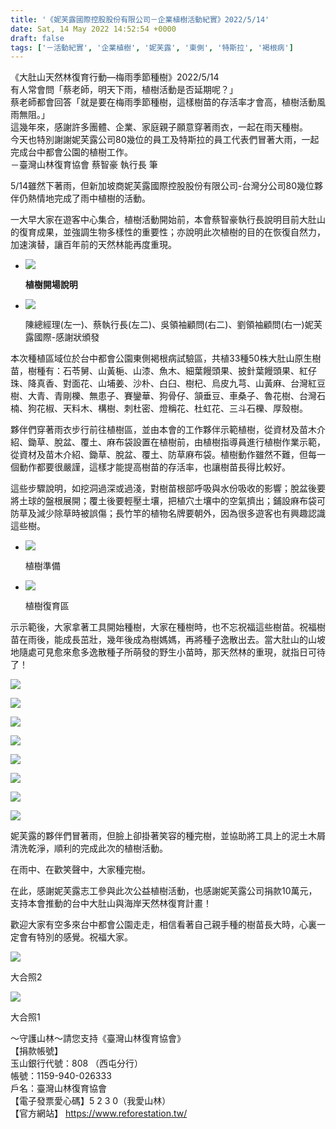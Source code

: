 ```yaml
---
title: '《妮芙露國際控股股份有限公司－企業植樹活動紀實》2022/5/14'
date: Sat, 14 May 2022 14:52:54 +0000
draft: false
tags: ['－活動紀實', '企業植樹', '妮芙露', '東側', '特斯拉', '褐根病']
---
```


《大肚山天然林復育行動—梅雨季節種樹》2022/5/14  
有人常會問「蔡老師，明天下雨，植樹活動是否延期呢？」  
蔡老師都會回答「就是要在梅雨季節種樹，這樣樹苗的存活率才會高，植樹活動風雨無阻。」  
這幾年來，感謝許多團體、企業、家庭親子願意穿著雨衣，一起在雨天種樹。  
今天也特別謝謝妮芙露公司80幾位的員工及特斯拉的員工代表們冒著大雨，一起完成台中都會公園的植樹工作。  
－臺灣山林復育協會 蔡智豪 執行長 筆

5/14雖然下著雨，但新加坡商妮芙露國際控股股份有限公司-台灣分公司80幾位夥伴仍熱情地完成了雨中植樹的活動。

一大早大家在遊客中心集合，植樹活動開始前，本會蔡智豪執行長說明目前大肚山的復育成果，並強調生物多樣性的重要性；亦說明此次植樹的目的在恢復自然力，加速演替，讓百年前的天然林能再度重現。

*   ![](https://www.reforestation.tw/wp-content/uploads/2022/05/LINE_ALBUM_20220508母親節植樹活動_220518_25.jpg)
    
    **植樹開場說明**
    

*   ![](https://www.reforestation.tw/wp-content/uploads/2022/05/LINE_ALBUM_20220508母親節植樹活動_220518_33.jpg)
    
    陳總經理(左一)、蔡執行長(左二)、吳領袖顧問(右二)、劉領袖顧問(右一)妮芙露國際-感謝狀頒發
    

本次種植區域位於台中都會公園東側褐根病試驗區，共植33種50株大肚山原生樹苗，樹種有：石苓舅、山黃梔、山漆、魚木、細葉饅頭果、披針葉饅頭果、紅仔珠、降真香、對面花、山埔姜、沙朴、白臼、樹杞、烏皮九芎、山黃麻、台灣紅豆樹、大青、青剛櫟、無患子、賽鑾華、狗骨仔、頷垂豆、車桑子、魯花樹、台灣石楠、狗花椒、天料木、構樹、刺杜密、燈稱花、杜虹花、三斗石櫟、厚殼樹。

夥伴們穿著雨衣步行前往植樹區，並由本會的工作夥伴示範植樹，從資材及苗木介紹、鋤草、脫盆、覆土、麻布袋設置在植樹前，由植樹指導員進行植樹作業示範，從資材及苗木介紹、鋤草、脫盆、覆土、防草麻布袋。植樹動作雖然不難，但每一個動作都要很嚴謹，這樣才能提高樹苗的存活率，也讓樹苗長得比較好。

這些步驟說明，如挖洞過深或過淺，對樹苗根部呼吸與水份吸收的影響；脫盆後要將土球的盤根展開；覆土後要輕壓土壤，把植穴土壤中的空氣擠出；鋪設麻布袋可防草及減少除草時被誤傷；長竹竿的植物名牌要朝外，因為很多遊客也有興趣認識這些樹。

*   ![](https://www.reforestation.tw/wp-content/uploads/2022/05/281149872_5856670107681291_2772227699417845233_n.jpg)
    
    植樹準備
    

*   ![](https://www.reforestation.tw/wp-content/uploads/2022/05/280624852_5769872586361996_4037481034186726232_n.jpg)
    
    植樹復育區
    

示示範後，大家拿著工具開始種樹，大家在種樹時，也不忘祝福這些樹苗。祝福樹苗在雨後，能成長茁壯，幾年後成為樹媽媽，再將種子逸散出去。當大肚山的山坡地隨處可見愈來愈多逸散種子所萌發的野生小苗時，那天然林的重現，就指日可待了！

![](https://www.reforestation.tw/wp-content/uploads/2022/05/LINE_ALBUM_20220508母親節植樹活動_220518_55.jpg)

![](https://www.reforestation.tw/wp-content/uploads/2022/05/LINE_ALBUM_20220508母親節植樹活動_220518_69-1.jpg)

![](https://www.reforestation.tw/wp-content/uploads/2022/05/LINE_ALBUM_20220508母親節植樹活動_220518_70-2.jpg)

![](https://www.reforestation.tw/wp-content/uploads/2022/05/LINE_ALBUM_20220508母親節植樹活動_220518_71-4.jpg)

![](https://www.reforestation.tw/wp-content/uploads/2022/05/LINE_ALBUM_20220508母親節植樹活動_220518_72-4.jpg)

![](https://www.reforestation.tw/wp-content/uploads/2022/05/LINE_ALBUM_20220508母親節植樹活動_220518_73-4.jpg)

![](https://www.reforestation.tw/wp-content/uploads/2022/05/LINE_ALBUM_20220508母親節植樹活動_220518_75.jpg)

![](https://www.reforestation.tw/wp-content/uploads/2022/05/LINE_ALBUM_20220508母親節植樹活動_220518_77-4.jpg)

妮芙露的夥伴們冒著雨，但臉上卻掛著笑容的種完樹，並協助將工具上的泥土木屑清洗乾淨，順利的完成此次的植樹活動。

在雨中、在歡笑聲中，大家種完樹。

在此，感謝妮芙露志工參與此次公益植樹活動，也感謝妮芙露公司捐款10萬元，支持本會推動的台中大肚山與海岸天然林復育計畫！

歡迎大家有空多來台中都會公園走走，相信看著自己親手種的樹苗長大時，心裏一定會有特別的感覺。祝福大家。

![](https://www.reforestation.tw/wp-content/uploads/2022/05/LINE_ALBUM_20220508母親節植樹活動_220518_46.jpg)

大合照2

![](https://www.reforestation.tw/wp-content/uploads/2022/05/LINE_ALBUM_20220508母親節植樹活動_220518_41.jpg)

大合照1

～守護山林～請您支持《臺灣山林復育協會》  
【捐款帳號】  
玉山銀行代號：808 （西屯分行）  
帳號：1159-940-026333  
戶名：臺灣山林復育協會  
【電子發票愛心碼】5 2 3 0（我愛山林）  
【官方網站】 https://www.reforestation.tw/